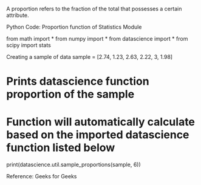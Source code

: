 A proportion refers to the fraction of the total that possesses a certain attribute.


Python Code: Proportion function of Statistics Module 
  
from math import *
from numpy import *
from datascience import *
from scipy import stats



  
Creating a sample of data 
sample = [2.74, 1.23, 2.63, 2.22, 3, 1.98] 
  
# Prints datascience function proportion of the sample 
# Function will automatically calculate based on the imported datascience function listed below

print(datascience.util.sample_proportions(sample, 6))


Reference: Geeks for Geeks
      
   
